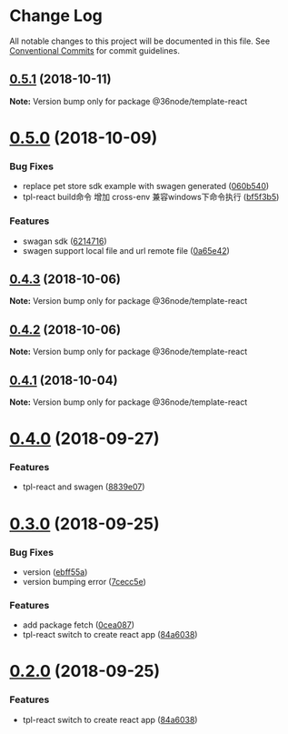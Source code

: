 # Change Log

All notable changes to this project will be documented in this file.
See [Conventional Commits](https://conventionalcommits.org) for commit guidelines.

## [0.5.1](https://github.com/36node/sketch/compare/@36node/template-react@0.5.0...@36node/template-react@0.5.1) (2018-10-11)

**Note:** Version bump only for package @36node/template-react





# [0.5.0](https://github.com/36node/sketch/compare/@36node/template-react@0.4.3...@36node/template-react@0.5.0) (2018-10-09)


### Bug Fixes

* replace pet store sdk example with swagen generated ([060b540](https://github.com/36node/sketch/commit/060b540))
* tpl-react build命令 增加 cross-env 兼容windows下命令执行 ([bf5f3b5](https://github.com/36node/sketch/commit/bf5f3b5))


### Features

* swagan sdk ([6214716](https://github.com/36node/sketch/commit/6214716))
* swagen support local file and url remote file ([0a65e42](https://github.com/36node/sketch/commit/0a65e42))





## [0.4.3](https://github.com/36node/sketch/compare/@36node/template-react@0.4.2...@36node/template-react@0.4.3) (2018-10-06)

**Note:** Version bump only for package @36node/template-react





## [0.4.2](https://github.com/36node/sketch/compare/@36node/template-react@0.4.1...@36node/template-react@0.4.2) (2018-10-06)

**Note:** Version bump only for package @36node/template-react





## [0.4.1](https://github.com/36node/sketch/compare/@36node/template-react@0.4.0...@36node/template-react@0.4.1) (2018-10-04)

**Note:** Version bump only for package @36node/template-react





<a name="0.4.0"></a>
# [0.4.0](https://github.com/36node/sketch/compare/@36node/template-react@0.3.0...@36node/template-react@0.4.0) (2018-09-27)


### Features

* tpl-react and swagen ([8839e07](https://github.com/36node/sketch/commit/8839e07))





<a name="0.3.0"></a>
# [0.3.0](https://github.com/36node/sketch/compare/@36node/template-react@0.1.8...@36node/template-react@0.3.0) (2018-09-25)


### Bug Fixes

* version ([ebff55a](https://github.com/36node/sketch/commit/ebff55a))
* version bumping error ([7cecc5e](https://github.com/36node/sketch/commit/7cecc5e))


### Features

* add package fetch ([0cea087](https://github.com/36node/sketch/commit/0cea087))
* tpl-react switch to create react app ([84a6038](https://github.com/36node/sketch/commit/84a6038))





<a name="0.2.0"></a>
# [0.2.0](https://github.com/36node/sketch/compare/@36node/template-react@0.2.1...@36node/template-react@0.2.0) (2018-09-25)


### Features

* tpl-react switch to create react app ([84a6038](https://github.com/36node/sketch/commit/84a6038))
